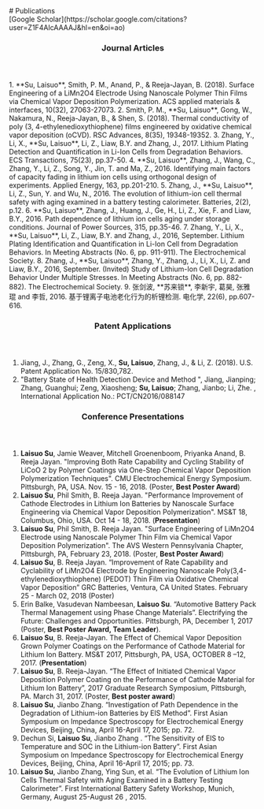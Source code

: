 <section class="thirteen columns" markdown="1">
# Publications  
<article markdown="1">
[Google Scholar](https://scholar.google.com/citations?user=Z1F4AIcAAAAJ&hl=en&oi=ao)
</article>

<article markdown="1">
<header>
<h1>Journal Articles</h1>
</header>
1.	**Su, Laisuo**, Smith, P. M., Anand, P., & Reeja-Jayan, B. (2018). Surface Engineering of a LiMn2O4 Electrode Using Nanoscale Polymer Thin Films via Chemical Vapor Deposition Polymerization. ACS applied materials & interfaces, 10(32), 27063-27073.
2.	Smith, P. M., **Su, Laisuo**, Gong, W., Nakamura, N., Reeja-Jayan, B., & Shen, S. (2018). Thermal conductivity of poly (3, 4-ethylenedioxythiophene) films engineered by oxidative chemical vapor deposition (oCVD). RSC Advances, 8(35), 19348-19352.
3.	Zhang, Y., Li, X., **Su, Laisuo**, Li, Z., Liaw, B.Y. and Zhang, J., 2017. Lithium Plating Detection and Quantification in Li-Ion Cells from Degradation Behaviors. ECS Transactions, 75(23), pp.37-50.  
4.	**Su, Laisuo**, Zhang, J., Wang, C., Zhang, Y., Li, Z., Song, Y., Jin, T. and Ma, Z., 2016. Identifying main factors of capacity fading in lithium ion cells using orthogonal design of experiments. Applied Energy, 163, pp.201-210.   
5.	Zhang, J., **Su, Laisuo**, Li, Z., Sun, Y. and Wu, N., 2016. The evolution of lithium-ion cell thermal safety with aging examined in a battery testing calorimeter. Batteries, 2(2), p.12.  
6.	**Su, Laisuo**, Zhang, J., Huang, J., Ge, H., Li, Z., Xie, F. and Liaw, B.Y., 2016. Path dependence of lithium ion cells aging under storage conditions. Journal of Power Sources, 315, pp.35-46.  
7.	Zhang, Y., Li, X., **Su, Laisuo**, Li, Z., Liaw, B.Y. and Zhang, J., 2016, September. Lithium Plating Identification and Quantification in Li-Ion Cell from Degradation Behaviors. In Meeting Abstracts (No. 6, pp. 911-911). The Electrochemical Society.  
8.	Zhang, J., **Su, Laisuo**, Zhang, Y., Zhang, J., Li, X., Li, Z. and Liaw, B.Y., 2016, September. (Invited) Study of Lithium-Ion Cell Degradation Behavior Under Multiple Stresses. In Meeting Abstracts (No. 6, pp. 882-882). The Electrochemical Society.  
9.	张剑波, **苏来锁**, 李新宇, 葛昊, 张雅琨 and 李哲, 2016. 基于锂离子电池老化行为的析锂检测. 电化学, 22(6), pp.607-616.
</article>

<article markdown="1">
<header>
<h1>Patent Applications</h1>
</header>

1.	Jiang, J., Zhang, G., Zeng, X., **Su, Laisuo**, Zhang, J., & Li, Z. (2018). U.S. Patent Application No. 15/830,782.
2.	"Battery State of Health Detection Device and Method ", Jiang, Jianping; Zhang, Guanghui; Zeng, Xiaosheng; **Su, Laisuo**; Zhang, Jianbo; Li, Zhe. , International Application No.: PCT/CN2016/088147
</article>

<article markdown="1">
<header>
<h1>Conference Presentations</h1>
</header>

1. **Laisuo Su**, Jamie Weaver, Mitchell Groenenboom, Priyanka Anand, B. Reeja Jayan. "Improving Both Rate Capability and Cycling Stability of LiCoO 2 by Polymer Coatings via One-Step Chemical Vapor Deposition Polymerization Techniques". CMU Electrochemical Energy Symposium. Pittsburgh, PA, USA. Nov. 15 - 16, 2018. (Poster, **Best Poster Award**)
2. **Laisuo Su**, Phil Smith, B. Reeja Jayan. "Performance Improvement of Cathode Electrodes in Lithium Ion Batteries by Nanoscale Surface Engineering via Chemical Vapor Deposition Polymerization". MS&T 18, Columbus, Ohio, USA. Oct 14 - 18, 2018. (**Presentation**)
3. **Laisuo Su**, Phil Smith, B. Reeja Jayan. "Surface Engineering of LiMn2O4 Electrode using Nanoscale Polymer Thin Film via Chemical Vapor Deposition Polymerization". The AVS Western Pennsylvania Chapter, Pittsburgh, PA, February 23, 2018. (Poster, **Best Poster Award**) 
4. **Laisuo Su**, B. Reeja Jayan. “Improvement of Rate Capability and Cyclability of LiMn2O4 Electrode by Engineering Nanoscale Poly(3,4-ethylenedioxythiophene) (PEDOT) Thin Film via Oxidative Chemical Vapor Deposition”  GRC Batteries, Ventura, CA United States. February 25 - March 02, 2018 (Poster)
5.	Erin Balke, Vasudevan Nambeesan, **Laisuo Su**. “Automotive Battery Pack Thermal Management using Phase Change Materials”. Electrifying the Future: Challenges and Opportunities. Pittsburgh, PA, December 1, 2017 (Poster, **Best Poster Award, Team Leader**).  
6.	**Laisuo Su**, B. Reeja-Jayan. The Effect of Chemical Vapor Deposition Grown Polymer Coatings on the Performance of Cathode Material for Lithium Ion Battery. MS&T 2017, Pittsburgh, PA, USA, OCTOBER 8 –12, 2017. (**Presentation**) 
7.	**Laisuo Su**, B. Reeja-Jayan. “The Effect of Initiated Chemical Vapor Deposition Polymer Coating on the Performance of Cathode Material for Lithium Ion Battery”, 2017 Graduate Research Symposium, Pittsburgh, PA. March 31, 2017. (Poster, **Best poster award**)  
8.	**Laisuo Su**, Jianbo Zhang. “Investigation of Path Dependence in the Degradation of Lithium-ion  Batteries  by  EIS  Method”.  First  Asian  Symposium  on  Impedance  Spectroscopy  for Electrochemical Energy Devices, Beijing, China, April 16-April 17, 2015; pp. 72.  
9.	Dechun Si, **Laisuo Su**, Jianbo Zhang . “The Sensitivity of EIS to Temperature and SOC in the  Lithium-ion  Battery”.  First  Asian  Symposium  on  Impedance  Spectroscopy  for Electrochemical Energy Devices, Beijing, China, April 16-April 17, 2015; pp. 73.  
10.	**Laisuo  Su**,  Jianbo  Zhang,  Ying  Sun,  et  al.  “The  Evolution  of  Lithium  Ion  Cells  Thermal Safety  with  Aging  Examined in  a  Battery  Testing  Calorimeter”.  First  International  Battery Safety Workshop, Munich, Germany, August 25-August 26 , 2015.  
</article>

</section>